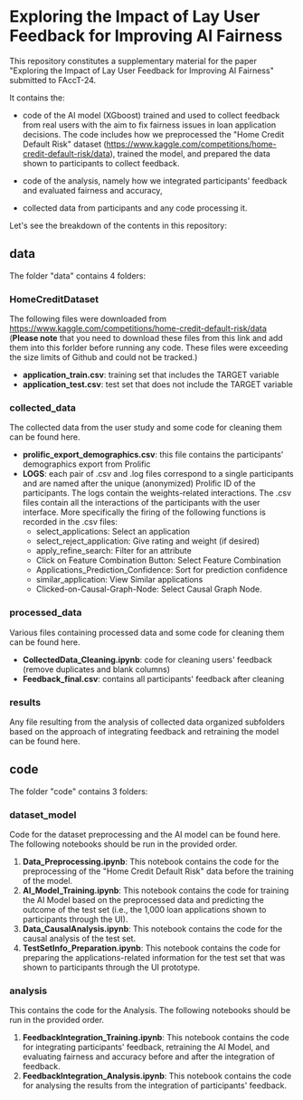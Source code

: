# Exploring the Impact of Lay User Feedback for Improving AI Fairness
This repository constitutes a supplementary material for the paper "Exploring the Impact of Lay User Feedback for Improving AI Fairness" submitted to FAccT-24.

It contains the:

- code of the AI model (XGboost) trained and used to collect feedback from real users with the aim to fix fairness issues in loan application decisions. The code includes how we preprocessed the "Home Credit Default Risk" dataset (https://www.kaggle.com/competitions/home-credit-default-risk/data), trained the model, and prepared the data shown to participants to collect feedback.
  
- code of the analysis, namely how we integrated participants' feedback and evaluated fairness and accuracy,

- collected data from participants and any code processing it.

Let's see the breakdown of the contents in this repository: 
## data
The folder "data" contains 4 folders:

### HomeCreditDataset
The following files were downloaded from https://www.kaggle.com/competitions/home-credit-default-risk/data (**Please note** that you need to download these files from this link and add them into this forlder before running any code. These files were exceeding the size limits of Github and could not be tracked.)
- **application_train.csv**: training set that includes the TARGET variable
- **application_test.csv**: test set that does not include the TARGET variable

### collected_data 
The collected data from the user study and some code for cleaning them can be found here.
- **prolific_export_demographics.csv**: this file contains the participants' demographics export from Prolific
- **LOGS**: each pair of .csv and .log files correspond to a single participants and are named after the unique (anonymized) Prolific ID of the participants. The logs contain the weights-related interactions. The .csv files contain all the interactions of the participants with the user interface. More specifically the firing of the following functions is recorded in the .csv files:
    - select\_applications:  Select an application
    - select\_reject\_application: Give rating and weight (if desired)
    - apply\_refine\_search: Filter for an attribute
    - Click on Feature Combination Button: Select Feature Combination
    - Applications\_Prediction\_Confidence: Sort for prediction confidence
    - similar\_application: View Similar applications
    - Clicked-on-Causal-Graph-Node: Select Causal Graph Node.

### processed_data
Various files containing processed data and some code for cleaning them can be found here.
- **CollectedData_Cleaning.ipynb**: code for cleaning users' feedback (remove duplicates and blank columns)
- **Feedback_final.csv**: contains all participants' feedback after cleaning

### results
Any file resulting from the analysis of collected data organized subfolders based on the approach of integrating feedback and retraining the model can be found here.

## code
The folder "code" contains 3 folders: 

### dataset_model
Code for the dataset preprocessing and the AI model can be found here. The following notebooks should be run in the provided order.

1. **Data_Preprocessing.ipynb**: This notebook contains the code for the preprocessing of the "Home Credit Default Risk" data before the training of the model.
2. **AI_Model_Training.ipynb**: This notebook contains the code for training the AI Model based on the preprocessed data and predicting the outcome of the test set (i.e., the 1,000 loan applications shown to participants through the UI).
3. **Data_CausalAnalysis.ipynb**: This notebook contains the code for the causal analysis of the test set.
4. **TestSetInfo_Preparation.ipynb**: This notebook contains the code for preparing the applications-related information for the test set that was shown to participants through the UI prototype.

### analysis
This contains the code for the Analysis. The following notebooks should be run in the provided order.

1. **FeedbackIntegration_Training.ipynb**: This notebook contains the code for integrating participants' feedback, retraining the AI Model, and evaluating fairness and accuracy before and after the integration of feedback.  
2. **FeedbackIntegration_Analysis.ipynb**: This notebook contains the code for analysing the results from the integration of participants' feedback.


